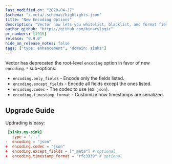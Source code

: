 ```yaml
---
last_modified_on: "2020-04-17"
$schema: "/.meta/.schemas/highlights.json"
title: "New Encoding Options"
description: "Vector now lets you whitelist, blacklist, and format fields when events are encoded"
author_github: "https://github.com/binarylogic"
pr_numbers: [1915]
release: "0.9.0"
hide_on_release_notes: false
tags: ["type: enhancement", "domain: sinks"]
---
```


Vector has deprecated the root-level `encoding` option in favor of new
`encoding.*` sub-options:

* `encoding.only_fields` - Encode only the fields listed.
* `encoding.except_fields` - Encode all fields except the ones listed.
* `encoding.codec` - The codec to use (ex: `json`).
* `encoding.timestamp_format` - Customize how timestamps are serialized.

## Upgrade Guide

Updrading is easy:

```toml title="vector.toml"
 [sinks.my-sink]
   type = "..."
-  encoding = "json"
+  encoding.codec = "json"
+  encoding.except_fields = ["_meta"] # optional
+  encoding.timestamp_format = "rfc3339" # optional
```



